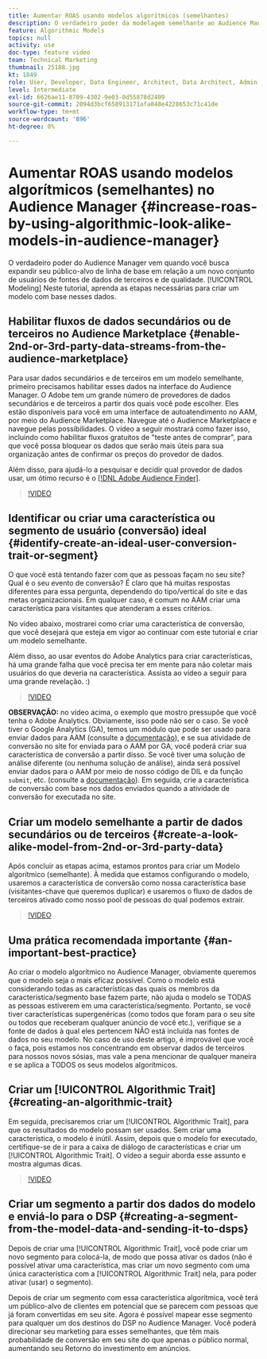 ```yaml
---
title: Aumentar ROAS usando modelos algorítmicos (semelhantes)
description: O verdadeiro poder da modelagem semelhante ao Audience Manager acontece quando você busca expandir seu público-alvo de linha de base em relação a um novo conjunto de usuários de qualidade de fontes de dados de terceiros. Neste tutorial, aprenda as etapas criar um modelo com base nesses dados.
feature: Algorithmic Models
topics: null
activity: use
doc-type: feature video
team: Technical Marketing
thumbnail: 25188.jpg
kt: 1849
role: User, Developer, Data Engineer, Architect, Data Architect, Admin, Leader
level: Intermediate
exl-id: 6626ae11-8709-4302-9e03-0d55878d2409
source-git-commit: 2094d3bcf658913171afa848e4228653c71c41de
workflow-type: tm+mt
source-wordcount: '896'
ht-degree: 0%

---
```


# Aumentar ROAS usando modelos algorítmicos (semelhantes) no Audience Manager {#increase-roas-by-using-algorithmic-look-alike-models-in-audience-manager}

O verdadeiro poder do Audience Manager vem quando você busca expandir seu público-alvo de linha de base em relação a um novo conjunto de usuários de fontes de dados de terceiros e de qualidade. [!UICONTROL Modeling] Neste tutorial, aprenda as etapas necessárias para criar um modelo com base nesses dados.

## Habilitar fluxos de dados secundários ou de terceiros no Audience Marketplace {#enable-2nd-or-3rd-party-data-streams-from-the-audience-marketplace}

Para usar dados secundários e de terceiros em um modelo semelhante, primeiro precisamos habilitar esses dados na interface do Audience Manager. O Adobe tem um grande número de provedores de dados secundários e de terceiros a partir dos quais você pode escolher. Eles estão disponíveis para você em uma interface de autoatendimento no AAM, por meio do Audience Marketplace. Navegue até o Audience Marketplace e navegue pelas possibilidades. O vídeo a seguir mostrará como fazer isso, incluindo como habilitar fluxos gratuitos de &quot;teste antes de comprar&quot;, para que você possa bloquear os dados que serão mais úteis para sua organização antes de confirmar os preços do provedor de dados.

Além disso, para ajudá-lo a pesquisar e decidir qual provedor de dados usar, um ótimo recurso é o [[!DNL Adobe Audience Finder]](https://www.adobe-audience-finder.com/).

>[!VIDEO](https://video.tv.adobe.com/v/25188/?quality=12)

## Identificar ou criar uma característica ou segmento de usuário (conversão) ideal {#identify-create-an-ideal-user-conversion-trait-or-segment}

O que você está tentando fazer com que as pessoas façam no seu site? Qual é o seu evento de conversão? É claro que há muitas respostas diferentes para essa pergunta, dependendo do tipo/vertical do site e das metas organizacionais. Em qualquer caso, é comum no AAM criar uma característica para visitantes que atenderam a esses critérios.

No vídeo abaixo, mostrarei como criar uma característica de conversão, que você desejará que esteja em vigor ao continuar com este tutorial e criar um modelo semelhante.

Além disso, ao usar eventos do Adobe Analytics para criar características, há uma grande falha que você precisa ter em mente para não coletar mais usuários do que deveria na característica. Assista ao vídeo a seguir para uma grande revelação. :)

>[!VIDEO](https://video.tv.adobe.com/v/23431/?quality=12)

**OBSERVAÇÃO:** no vídeo acima, o exemplo que mostro pressupõe que você tenha o Adobe Analytics. Obviamente, isso pode não ser o caso. Se você tiver o Google Analytics (GA), temos um módulo que pode ser usado para enviar dados para AAM (consulte a [documentação](https://experienceleague.adobe.com/docs/audience-manager/user-guide/dil-api/dil-modules.html?lang=pt-BR)), e se sua atividade de conversão no site for enviada para o AAM por GA, você poderá criar sua característica de conversão a partir disso. Se você tiver uma solução de análise diferente (ou nenhuma solução de análise), ainda será possível enviar dados para o AAM por meio de nosso código de DIL e da função `submit`, etc. (consulte a [documentação](https://experienceleague.adobe.com/docs/audience-manager/user-guide/dil-api/dil-overview.html?lang=pt-BR)). Em seguida, crie a característica de conversão com base nos dados enviados quando a atividade de conversão for executada no site.

## Criar um modelo semelhante a partir de dados secundários ou de terceiros {#create-a-look-alike-model-from-2nd-or-3rd-party-data}

Após concluir as etapas acima, estamos prontos para criar um Modelo algorítmico (semelhante). À medida que estamos configurando o modelo, usaremos a característica de conversão como nossa característica base (visitantes-chave que queremos duplicar) e usaremos o fluxo de dados de terceiros ativado como nosso pool de pessoas do qual podemos extrair.

>[!VIDEO](https://video.tv.adobe.com/v/25190/?quality-12)

## Uma prática recomendada importante {#an-important-best-practice}

Ao criar o modelo algorítmico no Audience Manager, obviamente queremos que o modelo seja o mais eficaz possível. Como o modelo está considerando todas as características das quais os membros da característica/segmento base fazem parte, não ajuda o modelo se TODAS as pessoas estiverem em uma característica/segmento. Portanto, se você tiver características supergenéricas (como todos que foram para o seu site ou todos que receberam qualquer anúncio de você etc.), verifique se a fonte de dados à qual eles pertencem NÃO está incluída nas fontes de dados no seu modelo. No caso de uso deste artigo, é improvável que você o faça, pois estamos nos concentrando em observar dados de terceiros para nossos novos sósias, mas vale a pena mencionar de qualquer maneira e se aplica a TODOS os seus modelos algorítmicos.

## Criar um [!UICONTROL Algorithmic Trait] {#creating-an-algorithmic-trait}

Em seguida, precisaremos criar um [!UICONTROL Algorithmic Trait], para que os resultados do modelo possam ser usados. Sem criar uma característica, o modelo é inútil. Assim, depois que o modelo for executado, certifique-se de ir para a caixa de diálogo de características e criar um [!UICONTROL Algorithmic Trait]. O vídeo a seguir aborda esse assunto e mostra algumas dicas.

>[!VIDEO](https://video.tv.adobe.com/v/25191/?quality=12)

## Criar um segmento a partir dos dados do modelo e enviá-lo para o DSP {#creating-a-segment-from-the-model-data-and-sending-it-to-dsps}

Depois de criar uma [!UICONTROL Algorithmic Trait], você pode criar um novo segmento para colocá-la, de modo que possa ativar os dados (não é possível ativar uma característica, mas criar um novo segmento com uma única característica com a [!UICONTROL Algorithmic Trait] nela, para poder ativar (usar) o segmento).

Depois de criar um segmento com essa característica algorítmica, você terá um público-alvo de clientes em potencial que se parecem com pessoas que já foram convertidas em seu site. Agora é possível mapear esse segmento para qualquer um dos destinos do DSP no Audience Manager. Você poderá direcionar seu marketing para esses semelhantes, que têm mais probabilidade de conversão em seu site do que apenas o público normal, aumentando seu Retorno do investimento em anúncios.
